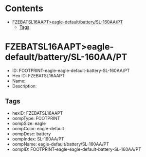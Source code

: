 



Contents
========

* [FZEBATSL16AAPT>eagle-default/battery/SL-160AA/PT](#fzebatsl16aapteagle-defaultbatterysl-160aapt)
	* [Tags](#tags)

# FZEBATSL16AAPT>eagle-default/battery/SL-160AA/PT

- ID: FOOTPRINT-eagle-eagle-default-battery-SL-160AA/PT
- Hex ID: FZEBATSL16AAPT
- Name: 
- Description: 

## Tags

- hexID: FZEBATSL16AAPT
- oompType: FOOTPRINT
- oompSize: eagle
- oompColor: eagle-default
- oompDesc: battery
- oompIndex: SL-160AA/PT
- oompName: eagle-default/battery/SL-160AA/PT
- oompID: FOOTPRINT-eagle-eagle-default-battery-SL-160AA/PT
